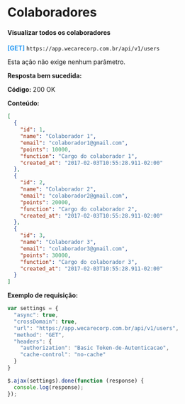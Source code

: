 # Colaboradores

#### Visualizar todos os colaboradores

<span style="color: #2196F3">**[GET]**</span> `https://app.wecarecorp.com.br/api/v1/users`

Esta ação não exige nenhum parâmetro.

**Resposta bem sucedida:**

**Código:** 200 OK

**Conteúdo:**

```json
[
  {
    "id": 1,
    "name": "Colaborador 1",
    "email": "colaborador1@gmail.com",
    "points": 10000,
    "function": "Cargo do colaborador 1",
    "created_at": "2017-02-03T10:55:28.911-02:00"
  },
  {
    "id": 2,
    "name": "Colaborador 2",
    "email": "colaborador2@gmail.com",
    "points": 20000,
    "function": "Cargo do colaborador 2",
    "created_at": "2017-02-03T10:55:28.911-02:00"
  },
  {
    "id": 3,
    "name": "Colaborador 3",
    "email": "colaborador3@gmail.com",
    "points": 30000,
    "function": "Cargo do colaborador 3",
    "created_at": "2017-02-03T10:55:28.911-02:00"
  }
]
```

**Exemplo de requisição:**

```javascript
var settings = {
  "async": true,
  "crossDomain": true,
  "url": "https://app.wecarecorp.com.br/api/v1/users",
  "method": "GET",
  "headers": {
    "authorization": "Basic Token-de-Autenticacao",
    "cache-control": "no-cache"
  }
}

$.ajax(settings).done(function (response) {
  console.log(response);
});
```
